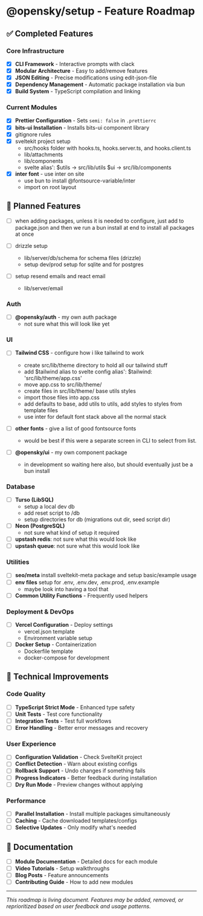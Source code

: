 # @opensky/setup - Feature Roadmap

## ✅ Completed Features

### Core Infrastructure
- [x] **CLI Framework** - Interactive prompts with clack
- [x] **Modular Architecture** - Easy to add/remove features
- [x] **JSON Editing** - Precise modifications using edit-json-file
- [x] **Dependency Management** - Automatic package installation via bun
- [x] **Build System** - TypeScript compilation and linking

### Current Modules
- [x] **Prettier Configuration** - Sets `semi: false` in `.prettierrc`
- [x] **bits-ui Installation** - Installs bits-ui component library
- [X] gitignore rules
- [X] sveltekit project setup
  - src/hooks folder with hooks.ts, hooks.server.ts, and hooks.client.ts
  - lib/attachments
  - lib/components
  - svelte alias': $utils -> src/lib/utils $ui -> src/lib/components
- [X] **inter font** - use inter on site
  - use bun to install @fontsource-variable/inter
  - import on root layout

## 🚧 Planned Features

- [ ] when adding packages, unless it is needed to configure, just add to package.json and then we run a bun install at end to install all packages at once

- [ ] drizzle setup
  - lib/server/db/schema for schema files (drizzle)
  - setup dev/prod setup for sqlite and for postgres

- [ ] setup resend emails and react email
  - lib/server/email
  
### Auth
- [ ] **@opensky/auth** - my own auth package
  - not sure what this will look like yet

### UI
- [ ] **Tailwind CSS** - configure how i like tailwind to work
  - create src/lib/theme directory to hold all our tailwind stuff
  - add $tailwind alias to svelte config alias': $tailwind: 'src/lib/theme/app.css'
  - move app.css to src/lib/theme/
  - create files in src/lib/theme/ base utils styles
  - import those files into app.css
  - add defaults to base, add utils to utils, add styles to styles from template files
  - use inter for default font stack above all the normal stack

- [ ] **other fonts** - give a list of good fontsource fonts
  - would be best if this were a separate screen in CLI to select from list.
  
- [ ] **@opensky/ui** - my own component package
  - in development so waiting here also, but should eventually just be a bun install

### Database
- [ ] **Turso (LibSQL)**
  - setup a local dev db
  - add reset script to /db
  - setup directories for db (migrations out dir, seed script dir)
- [ ] **Neon (PostgreSQL)** 
  - not sure what kind of setup it required
- [ ] **upstash redis**: not sure what this would look like
- [ ] **upstash queue**: not sure what this would look like

### Utilities
- [ ] **seo/meta** install sveltekit-meta package and setup basic/example usage
- [ ] **env files** setup for .env, .env.dev, .env.prod, .env.example
  - maybe look into having a tool that 
- [ ] **Common Utility Functions** - Frequently used helpers

### Deployment & DevOps
- [ ] **Vercel Configuration** - Deploy settings
  - vercel.json template
  - Environment variable setup
- [ ] **Docker Setup** - Containerization
  - Dockerfile template
  - docker-compose for development

## 🔧 Technical Improvements

### Code Quality
- [ ] **TypeScript Strict Mode** - Enhanced type safety
- [ ] **Unit Tests** - Test core functionality
- [ ] **Integration Tests** - Test full workflows
- [ ] **Error Handling** - Better error messages and recovery

### User Experience
- [ ] **Configuration Validation** - Check SvelteKit project
- [ ] **Conflict Detection** - Warn about existing configs
- [ ] **Rollback Support** - Undo changes if something fails
- [ ] **Progress Indicators** - Better feedback during installation
- [ ] **Dry Run Mode** - Preview changes without applying

### Performance
- [ ] **Parallel Installation** - Install multiple packages simultaneously
- [ ] **Caching** - Cache downloaded templates/configs
- [ ] **Selective Updates** - Only modify what's needed

## 📝 Documentation
- [ ] **Module Documentation** - Detailed docs for each module
- [ ] **Video Tutorials** - Setup walkthroughs
- [ ] **Blog Posts** - Feature announcements
- [ ] **Contributing Guide** - How to add new modules

---

*This roadmap is living document. Features may be added, removed, or reprioritized based on user feedback and usage patterns.*
